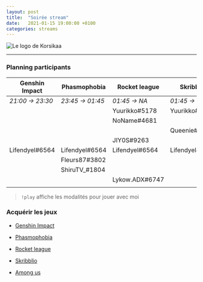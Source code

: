 ```yaml
---
layout: post
title:  "Soirée stream"
date:   2021-01-15 19:00:00 +0100
categories: streams
---
```


![Le logo de Korsikaa](https://static-cdn.jtvnw.net/jtv_user_pictures/f42308bc-cbcb-4581-9062-3cb6e9dcbe4b-profile_image-70x70.png "Korsikaa")

---
### Planning participants

|Genshin Impact|Phasmophobia|Rocket league|Skribblio|Among us|
|---|---|---|---|---|
|*21:00 -> 23:30*|*23:45 -> 01:45*|*01:45 -> NA*|*01:45 -> NA*|*01:45 -> NA*|
|   |   |Yuurikko#5178|Yuurikko#5178|Yuurikko#5178|
|   |   |NoName#4681|   |   |
| | | |Queenie#2888|Queenie#2888|
| | |JIY0S#9263| | |
|Lifendyel#6564|Lifendyel#6564|Lifendyel#6564|Lifendyel#6564|Lifendyel#6564|
| |Fleurs87#3802| | | |
| |ShiruTV_#1804| | | |
| | |Lykow.ADX#6747| |Lykow.ADX#6747|
| | | | | |

> `!play` affiche les modalités pour jouer avec moi

### Acquérir les jeux

* [Genshin Impact](https://genshin.mihoyo.com/ "Vers le site de Mihoyo")

* [Phasmophobia](https://store.steampowered.com/app/739630/Phasmophobia/ "Vers le site de Steam")

* [Rocket league](https://www.epicgames.com/store/fr/product/rocket-league/home "Vers le site de Epic Games")

* [Skribblio](https://skribbl.io/ "Vers le site de Skribblio")

* [Among us](https://store.steampowered.com/app/945360/Among_Us/ "Vers le site de Steam")